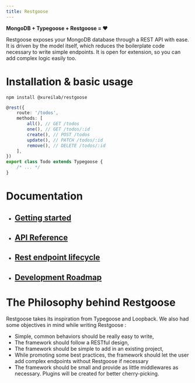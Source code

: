 ```yaml
---
title: Restgoose
---
```

**MongoDB + Typegoose + Restgoose = ❤️️**

Restgoose exposes your MongoDB database through a REST API with ease. 
It is driven by the model itself, which reduces the boilerplate code necessary to write simple endpoints.
It is open for extension, so you can add complex logic easily too.

# Installation & basic usage
```
npm install @xureilab/restgoose
```

```typescript
@rest({
    route: '/todos',
    methods: [
        all(), // GET /todos
        one(), // GET /todos/:id
        create(), // POST /todos
        update(), // PATCH /todos/:id
        remove(), // DELETE /todos/:id
    ],
})
export class Todo extends Typegoose {
    /* ... */
}
```

# Documentation

- ## [Getting started](./getting-started.md)
- ## [API Reference](./API.md)
- ## [Rest endpoint lifecycle](./rest-lifecycle.md)
- ## [Development Roadmap](./roadmap.md)

# The Philosophy behind Restgoose
Restgoose takes its inspiration from Typegoose and Loopback.
We also had some objectives in mind while writing Restgoose :
- Simple, common behaviors should be really easy to write,
- The framework should follow a RESTful design,
- The framework should be simple to add in an existing project,
- While promoting some best practices, the framework should let the user add 
  complex endpoints without Restgoose if necessary
- The framework should be small and provide as little middlewares as necessary. 
  Plugins will be created for better cherry-picking. 
